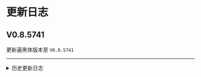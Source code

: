 
# 更新日志

## V0.8.5741

更新遍黑体版本至 ```V0.8.5741```

---

<details><summary>历史更新日志</summary>

## V0.8.5730

更新遍黑体版本至 ```V0.8.5730```

## V0.8.5727

更新遍黑体版本至 ```V0.8.5727```

## V0.7.5720

初次发布。

遍黑体版本：```V0.7.5720```

</details>
